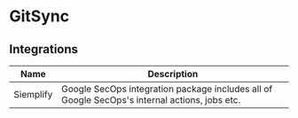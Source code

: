 # GitSync

## Integrations
|Name|Description|
|----|-----------|
|Siemplify|Google SecOps integration package includes all of Google SecOps's internal actions, jobs etc.|

